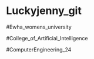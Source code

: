 # Luckyjenny_git

#Ewha_womens_university

#College_of_Artificial_Intelligence

#ComputerEngineering_24
